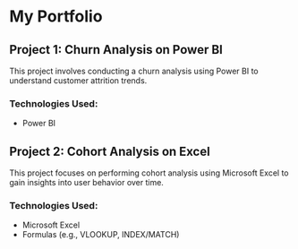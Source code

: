 # My Portfolio

## Project 1: Churn Analysis on Power BI

This project involves conducting a churn analysis using Power BI to understand customer attrition trends.

### Technologies Used:
- Power BI


## Project 2: Cohort Analysis on Excel

This project focuses on performing cohort analysis using Microsoft Excel to gain insights into user behavior over time.

### Technologies Used:
- Microsoft Excel
- Formulas (e.g., VLOOKUP, INDEX/MATCH)
